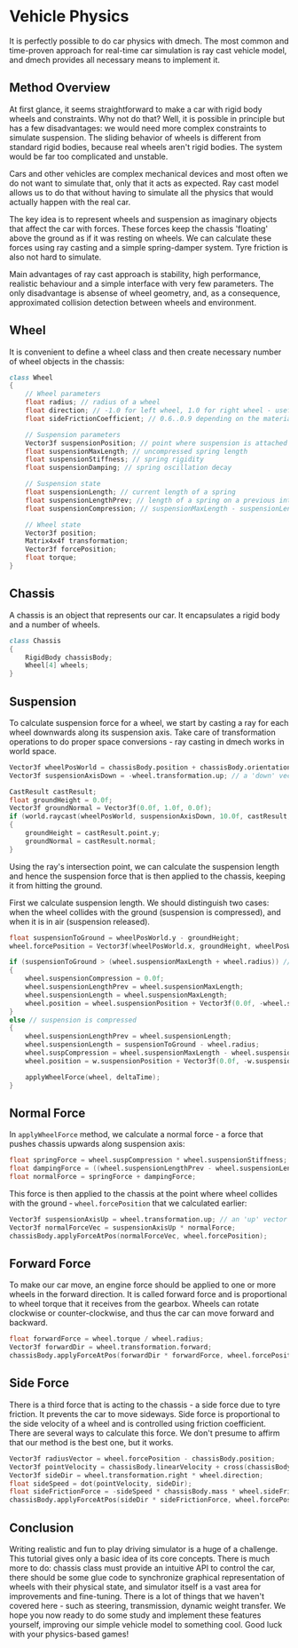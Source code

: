 Vehicle Physics
===============
It is perfectly possible to do car physics with dmech. The most common and time-proven approach for real-time car simulation is ray cast vehicle model, and dmech provides all necessary means to implement it.

Method Overview
---------------
At first glance, it seems straightforward to make a car with rigid body wheels and constraints. Why not do that? Well, it is possible in principle but has a few disadvantages: we would need more complex constraints to simulate suspension. The sliding behavior of wheels is different from standard rigid bodies, because real wheels aren't rigid bodies. The system would be far too complicated and unstable. 

Cars and other vehicles are complex mechanical devices and most often we do not want to simulate that, only that it acts as expected. Ray cast model allows us to do that without having to simulate all the physics that would actually happen with the real car.

The key idea is to represent wheels and suspension as imaginary objects that affect the car with forces. These forces keep the chassis 'floating' above the ground as if it was resting on wheels. We can calculate these forces using ray casting and a simple spring-damper system. Tyre friction is also not hard to simulate.

Main advantages of ray cast approach is stability, high performance, realistic behaviour and a simple interface with very few parameters. The only disadvantage is absense of wheel geometry, and, as a consequence, approximated collision detection between wheels and environment.

Wheel
-----
It is convenient to define a wheel class and then create necessary number of wheel objects in the chassis:
```d
class Wheel
{
    // Wheel parameters
    float radius; // radius of a wheel
    float direction; // -1.0 for left wheel, 1.0 for right wheel - useful for transformations
    float sideFrictionCoefficient; // 0.6..0.9 depending on the material of the road and tyre protectors

    // Suspension parameters
    Vector3f suspensionPosition; // point where suspension is attached to chassis, defined in chassis local space
    float suspensionMaxLength; // uncompressed spring length
    float suspensionStiffness; // spring rigidity
    float suspensionDamping; // spring oscillation decay

    // Suspension state
    float suspensionLength; // current length of a spring
    float suspensionLengthPrev; // length of a spring on a previous integration step
    float suspensionCompression; // suspensionMaxLength - suspensionLength

    // Wheel state
    Vector3f position;
    Matrix4x4f transformation;
    Vector3f forcePosition;
    float torque;
}
```

Chassis
-------
A chassis is an object that represents our car. It encapsulates a rigid body and a number of wheels.
```d
class Chassis
{
    RigidBody chassisBody;
    Wheel[4] wheels;
}
```

Suspension
----------
To calculate suspension force for a wheel, we start by casting a ray for each wheel downwards along its suspension axis. Take care of transformation operations to do proper space conversions - ray casting in dmech works in world space.
```d
Vector3f wheelPosWorld = chassisBody.position + chassisBody.orientation.rotate(wheel.suspensionPosition);
Vector3f suspensionAxisDown = -wheel.transformation.up; // a 'down' vector of a wheel in world space

CastResult castResult;
float groundHeight = 0.0f;
Vector3f groundNormal = Vector3f(0.0f, 1.0f, 0.0f);
if (world.raycast(wheelPosWorld, suspensionAxisDown, 10.0f, castResult, true, true)){
    groundHeight = castResult.point.y;
    groundNormal = castResult.normal;
}
```
Using the ray's intersection point, we can calculate the suspension length and hence the suspension force that is then applied to the chassis, keeping it from hitting the ground. 

First we calculate suspension length. We should distinguish two cases: when the wheel collides with the ground (suspension is compressed), and when it is in air (suspension released). 
```d
float suspensionToGround = wheelPosWorld.y - groundHeight;
wheel.forcePosition = Vector3f(wheelPosWorld.x, groundHeight, wheelPosWorld.z);

if (suspensionToGround > (wheel.suspensionMaxLength + wheel.radius)) // wheel is in air
{
    wheel.suspensionCompression = 0.0f;
    wheel.suspensionLengthPrev = wheel.suspensionMaxLength;
    wheel.suspensionLength = wheel.suspensionMaxLength;
    wheel.position = wheel.suspensionPosition + Vector3f(0.0f, -wheel.suspensionMaxLength, 0.0f);
}
else // suspension is compressed
{
    wheel.suspensionLengthPrev = wheel.suspensionLength;
    wheel.suspensionLength = suspensionToGround - wheel.radius;
    wheel.suspCompression = wheel.suspensionMaxLength - wheel.suspensionLength;
    wheel.position = w.suspensionPosition + Vector3f(0.0f, -w.suspensionLength, 0.0f);

    applyWheelForce(wheel, deltaTime);
}
```

Normal Force
------------
In `applyWheelForce` method, we calculate a normal force - a force that pushes chassis upwards along suspension axis:
```d
float springForce = wheel.suspCompression * wheel.suspensionStiffness;
float dampingForce = ((wheel.suspensionLengthPrev - wheel.suspensionLength) * wheel.suspensionDamping) / deltaTime;
float normalForce = springForce + dampingForce;
```

This force is then applied to the chassis at the point where wheel collides with the ground - `wheel.forcePosition` that we calculated earlier:
```d
Vector3f suspensionAxisUp = wheel.transformation.up; // an 'up' vector of a wheel in world space
Vector3f normalForceVec = suspensionAxisUp * normalForce;
chassisBody.applyForceAtPos(normalForceVec, wheel.forcePosition);
```

Forward Force
--------------
To make our car move, an engine force should be applied to one or more wheels in the forward direction. It is called forward force and is proportional to wheel torque that it receives from the gearbox. Wheels can rotate clockwise or counter-clockwise, and thus the car can move forward and backward.
```d
float forwardForce = wheel.torque / wheel.radius;
Vector3f forwardDir = wheel.transformation.forward;
chassisBody.applyForceAtPos(forwardDir * forwardForce, wheel.forcePosition);
```

Side Force
----------
There is a third force that is acting to the chassis - a side force due to tyre friction. It prevents the car to move sideways. Side force is proportional to the side velocity of a wheel and is controlled using friction coefficient. There are several ways to calculate this force. We don't presume to affirm that our method is the best one, but it works.
```d
Vector3f radiusVector = wheel.forcePosition - chassisBody.position;
Vector3f pointVelocity = chassisBody.linearVelocity + cross(chassisBody.angularVelocity, radiusVector);
Vector3f sideDir = wheel.transformation.right * wheel.direction;
float sideSpeed = dot(pointVelocity, sideDir);
float sideFrictionForce = -sideSpeed * chassisBody.mass * wheel.sideFrictionCoefficient;
chassisBody.applyForceAtPos(sideDir * sideFrictionForce, wheel.forcePosition);
```

Conclusion
----------
Writing realistic and fun to play driving simulator is a huge of a challenge. This tutorial gives only a basic idea of its core concepts. There is much more to do: chassis class must provide an intuitive API to control the car, there should be some glue code to synchronize graphical representation of wheels with their physical state, and simulator itself is a vast area for improvements and fine-tuning. There is a lot of things that we haven't covered here - such as steering, transmission, dynamic weight transfer. We hope you now ready to do some study and implement these features yourself, improving our simple vehicle model to something cool. Good luck with your physics-based games!

